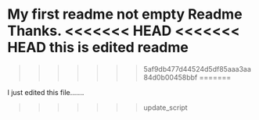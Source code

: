 My first readme
not empty Readme
Thanks.
<<<<<<< HEAD
<<<<<<< HEAD
this is edited readme
=======

>>>>>>> 5af9db477d44524d5df85aaa3aa84d0b00458bbf
=======

I just edited this file.......
>>>>>>> update_script
